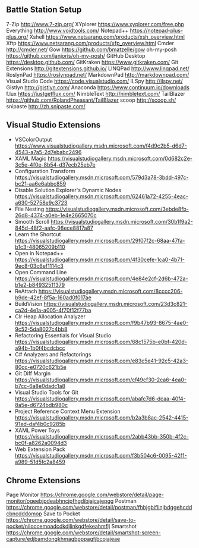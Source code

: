## Battle Station Setup

7-Zip http://www.7-zip.org/
XYplorer https://www.xyplorer.com/free.php
Everything http://www.voidtools.com/
Notepad++ https://notepad-plus-plus.org/
Xshell https://www.netsarang.com/products/xsh_overview.html
Xftp https://www.netsarang.com/products/xfp_overview.html
Cmder http://cmder.net/
Gow https://github.com/bmatzelle/gow
oh-my-posh https://github.com/janjoris/oh-my-posh/
GitHub Desktop https://desktop.github.com/
GitKraken https://www.gitkraken.com/
Git Extensions http://gitextensions.github.io/
LINQPad http://www.linqpad.net/
RoslynPad https://roslynpad.net/
MarkdownPad http://markdownpad.com/
Visual Studio Code https://code.visualstudio.com/
ILSpy http://ilspy.net/
Gistlyn http://gistlyn.com/
Anaconda https://www.continuum.io/downloads
f.lux https://justgetflux.com/
NimbleText http://nimbletext.com/
TailBlazer https://github.com/RolandPheasant/TailBlazer
scoop http://scoop.sh/
snipaste http://zh.snipaste.com/

## Visual Studio Extensions
* VSColorOutput https://www.visualstudiogallery.msdn.microsoft.com/f4d9c2b5-d6d7-4543-a7a5-2d7ebabc2496
* XAML Magic https://visualstudiogallery.msdn.microsoft.com/0d682c2e-3c5e-4f0e-8b54-d37ecb25eb7e
* Configuration Transform https://visualstudiogallery.msdn.microsoft.com/579d3a78-3bdd-497c-bc21-aa6e6abbc859
* Disable Solution Explorer's Dynamic Nodes https://visualstudiogallery.msdn.microsoft.com/62461a72-4255-4eac-a630-52758e9c3723
* File Nesting https://visualstudiogallery.msdn.microsoft.com/3ebde8fb-26d8-4374-a0eb-1e4e2665070c
* Smooth Scroll https://visualstudiogallery.msdn.microsoft.com/30b1f9a2-845d-48f2-aafc-98ece8817a87
* Learn the Shortcut https://visualstudiogallery.msdn.microsoft.com/29f07f2c-68aa-47fa-b1c3-48065209b110
* Open in Notepad++ https://visualstudiogallery.msdn.microsoft.com/4f30cefe-1ca0-4b71-9ec8-03c6ef1114c3
* Open Command Line https://visualstudiogallery.msdn.microsoft.com/4e84e2cf-2d6b-472a-b1e2-b84932511379
* ReAttach https://visualstudiogallery.msdn.microsoft.com/8cccc206-b9de-42ef-8f5a-160ad0f017ae
* BuildVision https://visualstudiogallery.msdn.microsoft.com/23d3c821-ca2d-4e1a-a005-4f70f12f77ba
* Clr Heap Allocation Analyzer https://visualstudiogallery.msdn.microsoft.com/f9b47b93-8675-4ae0-9c52-5da8027c4bb8
* Refactoring Essentials for Visual Studio https://visualstudiogallery.msdn.microsoft.com/68c1575b-e0bf-420d-a94b-1b0f4bcdcbcc
* C# Analyzers and Refactorings https://visualstudiogallery.msdn.microsoft.com/e83c5e41-92c5-42a3-80cc-e0720c621b5e
* Git Diff Margin https://visualstudiogallery.msdn.microsoft.com/cf49cf30-2ca6-4ea0-b7cc-6a8e0dadc1a8
* Visual Studio Tools for Git https://visualstudiogallery.msdn.microsoft.com/abafc7d6-dcaa-40f4-8a5e-d6724bdb980c
* Project Reference Context Menu Extension https://visualstudiogallery.msdn.microsoft.com/b2a3b8ac-2542-4415-91ed-daf4b0c9285b
* XAML Power Toys https://visualstudiogallery.msdn.microsoft.com/2abb43bb-350b-4f2c-bc0f-a8262a0094d3
* Web Extension Pack https://visualstudiogallery.msdn.microsoft.com/f3b504c6-0095-42f1-a989-51d5fc2a8459

## Chrome Extensions
Page Monitor https://chrome.google.com/webstore/detail/page-monitor/ogeebjpdeabhncjpfhgdibjajcajepgg
Postman https://chrome.google.com/webstore/detail/postman/fhbjgbiflinjbdggehcddcbncdddomop
Save to Pocket https://chrome.google.com/webstore/detail/save-to-pocket/niloccemoadcdkdjlinkgdfekeahmflj
Smartshot https://chrome.google.com/webstore/detail/smartshot-screen-capture/edjbamdongkhmagbpppagfjbcojajeae